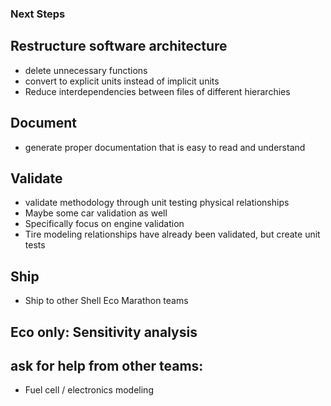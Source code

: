 ### Next Steps 
## Restructure software architecture
- delete unnecessary functions
- convert to explicit units instead of implicit units
- Reduce interdependencies between files of different hierarchies
## Document 
- generate proper documentation that is easy to read and understand
## Validate 
- validate methodology through unit testing physical relationships
- Maybe some car validation as well
- Specifically focus on engine validation
- Tire modeling relationships have already been validated, but create unit tests
## Ship 
- Ship to other Shell Eco Marathon teams
## Eco only: Sensitivity analysis 
## ask for help from other teams: 
- Fuel cell / electronics modeling
